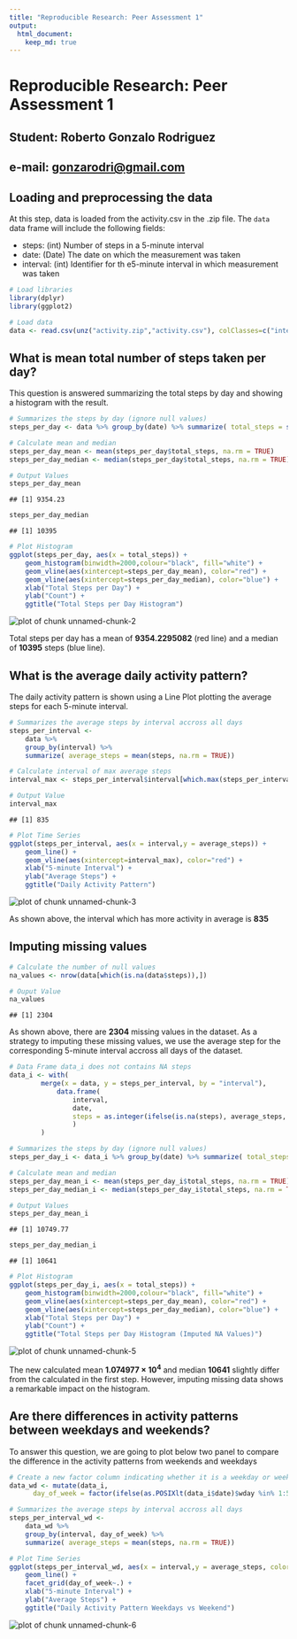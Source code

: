 ```yaml
---
title: "Reproducible Research: Peer Assessment 1"
output: 
  html_document:
    keep_md: true
---
```


# Reproducible Research: Peer Assessment 1
## Student: Roberto Gonzalo Rodriguez
## e-mail: gonzarodri@gmail.com


## Loading and preprocessing the data

At this step, data is loaded from the activity.csv in the .zip file. The `data` data frame will include the following fields:

- steps: (int) Number of steps in a 5-minute interval
- date: (Date) The date on which the measurement was taken
- interval: (int) Identifier for th e5-minute interval in which measurement was taken


```r
# Load libraries
library(dplyr)
library(ggplot2)

# Load data
data <- read.csv(unz("activity.zip","activity.csv"), colClasses=c("integer","Date","integer"))
```

## What is mean total number of steps taken per day?

This question is answered summarizing the total steps by day and showing a histogram with the result.


```r
# Summarizes the steps by day (ignore null values)
steps_per_day <- data %>% group_by(date) %>% summarize( total_steps = sum(steps, na.rm = TRUE))

# Calculate mean and median
steps_per_day_mean <- mean(steps_per_day$total_steps, na.rm = TRUE)
steps_per_day_median <- median(steps_per_day$total_steps, na.rm = TRUE)

# Output Values
steps_per_day_mean
```

```
## [1] 9354.23
```

```r
steps_per_day_median
```

```
## [1] 10395
```

```r
# Plot Histogram
ggplot(steps_per_day, aes(x = total_steps)) + 
    geom_histogram(binwidth=2000,colour="black", fill="white") + 
    geom_vline(aes(xintercept=steps_per_day_mean), color="red") +
    geom_vline(aes(xintercept=steps_per_day_median), color="blue") +
    xlab("Total Steps per Day") +
    ylab("Count") +
    ggtitle("Total Steps per Day Histogram")
```

![plot of chunk unnamed-chunk-2](figure/unnamed-chunk-2-1.png) 

Total steps per day has a mean of **9354.2295082** (red line) and a median of **10395** steps (blue line).

## What is the average daily activity pattern?

The daily activity pattern is shown using a Line Plot plotting the average steps for each 5-minute interval.


```r
# Summarizes the average steps by interval accross all days
steps_per_interval <- 
    data %>% 
    group_by(interval) %>% 
    summarize( average_steps = mean(steps, na.rm = TRUE))

# Calculate interval of max average steps
interval_max <- steps_per_interval$interval[which.max(steps_per_interval$average_steps)]

# Output Value
interval_max
```

```
## [1] 835
```

```r
# Plot Time Series
ggplot(steps_per_interval, aes(x = interval,y = average_steps)) + 
    geom_line() + 
    geom_vline(aes(xintercept=interval_max), color="red") +
    xlab("5-minute Interval") +
    ylab("Average Steps") +
    ggtitle("Daily Activity Pattern")
```

![plot of chunk unnamed-chunk-3](figure/unnamed-chunk-3-1.png) 

As shown above, the interval which has more activity in average is **835** 

## Imputing missing values


```r
# Calculate the number of null values
na_values <- nrow(data[which(is.na(data$steps)),])

# Ouput Value
na_values
```

```
## [1] 2304
```

As shown above, there are **2304** missing values in the dataset. As a strategy to imputing these missing values, we use the average step for the corresponding 5-minute interval accross all days of the dataset.


```r
# Data Frame data_i does not contains NA steps
data_i <- with( 
        merge(x = data, y = steps_per_interval, by = "interval"), 
            data.frame(
                interval, 
                date, 
                steps = as.integer(ifelse(is.na(steps), average_steps, steps))
                )
        )

# Summarizes the steps by day (ignore null values)
steps_per_day_i <- data_i %>% group_by(date) %>% summarize( total_steps = sum(steps, na.rm = TRUE))

# Calculate mean and median
steps_per_day_mean_i <- mean(steps_per_day_i$total_steps, na.rm = TRUE)
steps_per_day_median_i <- median(steps_per_day_i$total_steps, na.rm = TRUE)

# Output Values
steps_per_day_mean_i
```

```
## [1] 10749.77
```

```r
steps_per_day_median_i
```

```
## [1] 10641
```

```r
# Plot Histogram
ggplot(steps_per_day_i, aes(x = total_steps)) + 
    geom_histogram(binwidth=2000,colour="black", fill="white") + 
    geom_vline(aes(xintercept=steps_per_day_mean), color="red") +
    geom_vline(aes(xintercept=steps_per_day_median), color="blue") +
    xlab("Total Steps per Day") +
    ylab("Count") +
    ggtitle("Total Steps per Day Histogram (Imputed NA Values)")
```

![plot of chunk unnamed-chunk-5](figure/unnamed-chunk-5-1.png) 

The new calculated mean **1.074977 &times; 10<sup>4</sup>** and median **10641** slightly differ from the calculated in the first step. However, imputing missing data shows a remarkable impact on the histogram.

## Are there differences in activity patterns between weekdays and weekends?

To answer this question, we are going to plot below two panel to compare the difference in the activity patterns from weekends and weekdays


```r
# Create a new factor column indicating whether it is a weekday or weekend day.
data_wd <- mutate(data_i, 
      day_of_week = factor(ifelse(as.POSIXlt(data_i$date)$wday %in% 1:5, "Weekday","Weekend")))

# Summarizes the average steps by interval accross all days
steps_per_interval_wd <- 
    data_wd %>% 
    group_by(interval, day_of_week) %>% 
    summarize( average_steps = mean(steps, na.rm = TRUE))

# Plot Time Series
ggplot(steps_per_interval_wd, aes(x = interval,y = average_steps, color = day_of_week)) + 
    geom_line() + 
    facet_grid(day_of_week~.) +
    xlab("5-minute Interval") +
    ylab("Average Steps") +
    ggtitle("Daily Activity Pattern Weekdays vs Weekend")
```

![plot of chunk unnamed-chunk-6](figure/unnamed-chunk-6-1.png) 

